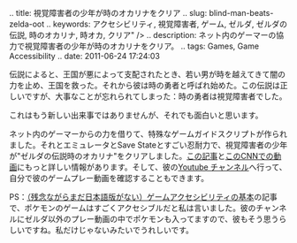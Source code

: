 .. title: 視覚障害者の少年が時のオカリナをクリア
.. slug: blind-man-beats-zelda-oot
.. keywords: アクセシビリティ, 視覚障害者, ゲーム, ゼルダ, ゼルダの伝説, 時のオカリナ, 時オカ, クリア" />
.. description: ネット内のゲーマーの協力で視覚障害者の少年が時のオカリナをクリア。
.. tags: Games, Game Accessibility
.. date: 2011-06-24 17:24:03

伝説によると、王国が悪によって支配されたとき、若い男が時を越えてきて闇の力を止め、王国を救った。それから彼は時の勇者と呼ばれ始めた。この伝説は正しいですが、大事なことが忘れられてしまった：時の勇者は視覚障害者でした。 <!--more-->

これはもう新しい出来事ではありませんが、それでも面白いと思います。

ネット内のゲーマーからの力を借りて、特殊なゲームガイドスクリプトが作られました。それとエミュレータとSave Stateとすごい忍耐力で、視覚障害者の少年が"ゼルダの伝説時のオカリナ"をクリアしました。[この記事][zld]と[このCNNでの動画][cnn]にもっと詳しい情報があります。そして、彼の[Youtube チャンネル][channel]へ行って、自分で彼のゲームプレー動画を確認することもできます。

PS：[（残念ながらまだ日本語版がない）ゲームアクセシビリティの基本][a11y-intro]の記事で、ポケモンのゲームはすごくアクセシブルだと私は言いました。彼のチャンネルにゼルダ以外のプレー動画の中でポケモンも入ってますので、彼もそう思うらしいですね。私だけじゃないみたいでうれしいです。


[zld]: http://www.zeldadungeon.net/2010/03/cnn-blind-gamer-beats-zelda/
[cnn]: http://edition.cnn.com/video/?/video/us/2010/03/03/dnt.blind.gamer.beats.zelda.wis
[channel]: http://www.youtube.com/user/genuinescorruption
[a11y-intro]: /en/blog/game-a11y-intro